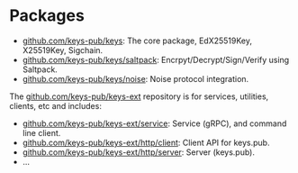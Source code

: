 # Packages

- [github.com/keys-pub/keys](https://github.com/keys-pub/keys): The core package, EdX25519Key, X25519Key, Sigchain.
- [github.com/keys-pub/keys/saltpack](https://github.com/keys-pub/keys/tree/master/saltpack): Encrpyt/Decrypt/Sign/Verify using Saltpack.
- [github.com/keys-pub/keys/noise](https://github.com/keys-pub/keys/tree/master/noise): Noise protocol integration.

The [github.com/keys-pub/keys-ext](https://github.com/keys-pub/keys-ext) repository is for services, utilities, clients, etc and includes:

- [github.com/keys-pub/keys-ext/service](https://github.com/keys-pub/keys-ext/tree/master/service): Service (gRPC), and command line client.
- [github.com/keys-pub/keys-ext/http/client](https://github.com/keys-pub/keys-ext/tree/master/http/client): Client API for keys.pub.
- [github.com/keys-pub/keys-ext/http/server](https://github.com/keys-pub/keys-ext/tree/master/http/server): Server (keys.pub).
- ...
